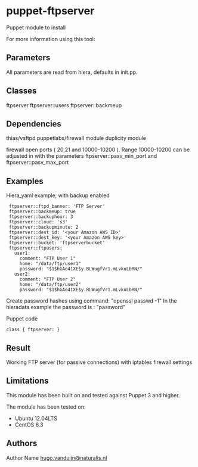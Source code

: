 puppet-ftpserver
===================

Puppet module to install 

For more information using this tool: 

Parameters
-------------
All parameters are read from hiera, defaults in init.pp. 



Classes
-------------
ftpserver
ftpserver::users
ftpserver::backmeup


Dependencies
-------------
thias/vsftpd
puppetlabs/firewall module
duplicity module

firewall open ports ( 20,21 and 10000-10200 ). Range 10000-10200 can be adjusted in with the parameters ftpserver::pasv_min_port and ftpserver::pasv_max_port


Examples
-------------

Hiera_yaml example, with backup enabled
```
 ftpserver::ftpd_banner: 'FTP Server'
 ftpserver::backmeup: true
 ftpserver::backuphour: 3
 ftpserver::cloud: 's3'
 ftpserver::backupminute: 2
 ftpserver::dest_id: '<your Amazon AWS ID>'
 ftpserver::dest_key: '<your Amazon AWS key>'
 ftpserver::bucket: 'ftpserverbucket'
 ftpserver::ftpusers:
   user1:
     comment: "FTP User 1"
     home: "/data/ftp/user1"
     password: "$1$hGAo41XE$y.BLWugfVr1.mLvkuLbRN/" 
   user2:
     comment: "FTP User 2"
     home: "/data/ftp/user2"
     password: "$1$hGAo41XE$y.BLWugfVr1.mLvkuLbRN/" 
```

Create password hashes using command: "openssl passwd -1"
In the hieradata example the password is : "password"

Puppet code
```
class { ftpserver: }
```
Result
-------------
Working FTP server (for passive connections) with iptables firewall settings

Limitations
-------------
This module has been built on and tested against Puppet 3 and higher.

The module has been tested on:
- Ubuntu 12.04LTS 
- CentOS 6.3
 

Authors
-------------
Author Name <hugo.vanduijn@naturalis.nl>

